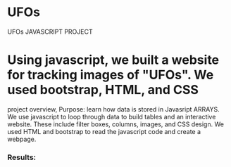 # UFOs
UFOs
JAVASCRIPT PROJECT  


# Using javascript, we built a website for tracking images of "UFOs". We used bootstrap, HTML, and CSS

project overview,
Purpose: learn how data is stored in Javasript ARRAYS. We use javascript to loop through data to build tables and an interactive website. These include filter boxes, columns, images, and CSS design. We used HTML and bootstrap to read the javascript code and create a webpage.

### Results:



